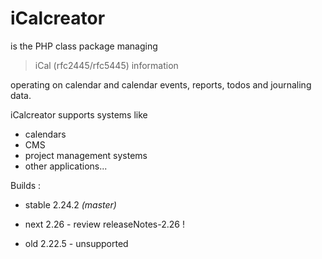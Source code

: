 # iCalcreator

is the PHP class package managing

> iCal (rfc2445/rfc5445) information

operating on calendar and
calendar events, reports, todos and journaling data.

iCalcreator supports systems like

* calendars
* CMS
* project management systems
* other applications...

Builds :

- stable 2.24.2 *(master)*

- next 2.26 - review releaseNotes-2.26 !

- old 2.22.5 - unsupported
